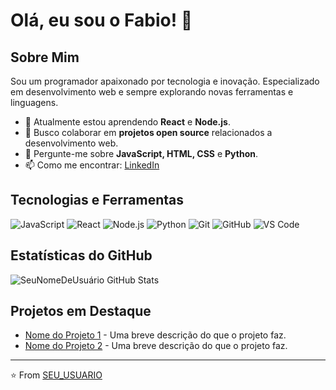 # Olá, eu sou o Fabio! 👋

## Sobre Mim
Sou um programador apaixonado por tecnologia e inovação. Especializado em desenvolvimento web e sempre explorando novas ferramentas e linguagens.

- 🌱 Atualmente estou aprendendo **React** e **Node.js**.
- 👯 Busco colaborar em **projetos open source** relacionados a desenvolvimento web.
- 💬 Pergunte-me sobre **JavaScript, HTML, CSS** e **Python**.
- 📫 Como me encontrar: [LinkedIn](LINK_DO_SEU_LINKEDIN)

## Tecnologias e Ferramentas
![JavaScript](https://img.shields.io/badge/-JavaScript-black?style=flat-square&logo=javascript)
![React](https://img.shields.io/badge/-React-black?style=flat-square&logo=react)
![Node.js](https://img.shields.io/badge/-Node.js-black?style=flat-square&logo=node.js)
![Python](https://img.shields.io/badge/-Python-black?style=flat-square&logo=python)
![Git](https://img.shields.io/badge/-Git-black?style=flat-square&logo=git)
![GitHub](https://img.shields.io/badge/-GitHub-black?style=flat-square&logo=github)
![VS Code](https://img.shields.io/badge/-VS%20Code-black?style=flat-square&logo=visual-studio-code)

## Estatísticas do GitHub
![SeuNomeDeUsuário GitHub Stats](https://github-readme-stats.vercel.app/api?username=SEU_USUARIO&show_icons=true)

## Projetos em Destaque
- [Nome do Projeto 1](LINK_DO_PROJETO) - Uma breve descrição do que o projeto faz.
- [Nome do Projeto 2](LINK_DO_PROJETO) - Uma breve descrição do que o projeto faz.

---

⭐️ From [SEU_USUARIO](https://github.com/SEU_USUARIO)
